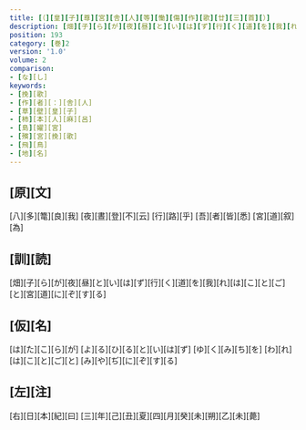 ```yaml
---
title: [（][皇][子][尊][宮][舎][人][等][慟][傷][作][歌][廿][三][首][）]
description: [畑][子][ら][が][夜][昼][と][い][は][ず][行][く][道][を][我][れ][は][こ][と][ご][と][宮][道][に][ぞ][す][る]
position: 193
category: [巻]2
version: '1.0'
volume: 2
comparison:
- [な][し]
keywords:
- [挽][歌]
- [作][者][：][舎][人]
- [草][壁][皇][子]
- [柿][本][人][麻][呂]
- [島][嬥][宮]
- [殯][宮][挽][歌]
- [飛][鳥]
- [地][名]
---
```


## [原][文]

[八][多][篭][良][我] [夜][晝][登][不][云] [行][路][乎] [吾][者][皆][悉] [宮][道][叙][為]

## [訓][読]

[畑][子][ら][が][夜][昼][と][い][は][ず][行][く][道][を][我][れ][は][こ][と][ご][と][宮][道][に][ぞ][す][る]

## [仮][名]

[は][た][こ][ら][が] [よ][る][ひ][る][と][い][は][ず] [ゆ][く][み][ち][を] [わ][れ][は][こ][と][ご][と] [み][や][ぢ][に][ぞ][す][る]

## [左][注]

[右][日][本][紀][曰] [三][年][己][丑][夏][四][月][癸][未][朔][乙][未][薨]
